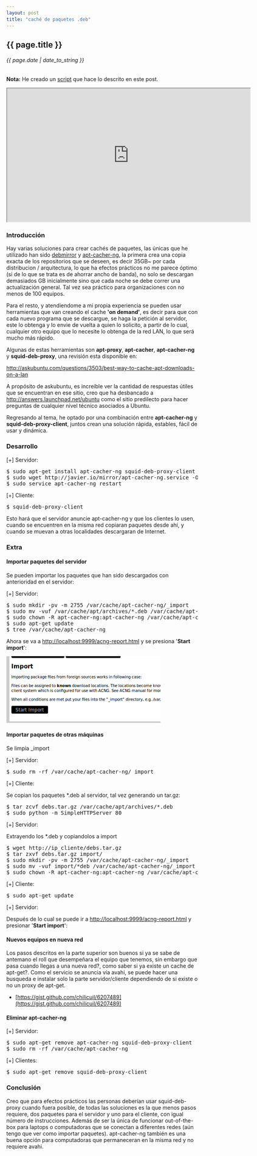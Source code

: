 ```yaml
---
layout: post
title: "caché de paquetes .deb"
---
```


## {{ page.title }}
###### {{ page.date | date_to_string }}

**Nota:** He creado un [script](https://raw.github.com/chilicuil/learn/master/sh/is/apt-proxy) que hace lo descrito en este post.

<iframe src="http://showterm.io/cfdfdda6da61dad9d9d5e" width="640" height="350" style="display:block; margin: 0 auto;">&nbsp;</iframe> 

### Introducción

Hay varias soluciones para crear cachés de paquetes, las únicas que he utilizado han sido [debmirror](http://packages.qa.debian.org/d/debmirror.html) y [apt-cacher-ng](http://www.unix-ag.uni-kl.de/%7Ebloch/acng/), la primera crea una copia exacta de los repositorios que se deseen, es decir 35GB~ por cada distribucion / arquitectura, lo que ha efectos prácticos no me parece óptimo (si de lo que se trata es de ahorrar ancho de banda), no solo se descargan demasiados GB inicialmente sino que cada noche se debe correr una actualización general. Tal vez sea práctico para organizaciones con no menos de 100 equipos.

Para el resto, y atendiendome a mi propia experiencia se pueden usar herramientas que van creando el cache **'on demand'**, es decir para que con cada nuevo programa que se descargue, se haga la petición al servidor, este lo obtenga y lo envie de vuelta a quien lo solicito, a partir de lo cual, cualquier otro equipo que lo necesite lo obtenga de la red LAN, lo que será mucho más rápido.

Algunas de estas herramientas son **apt-proxy**, **apt-cacher**, **apt-cacher-ng** y **squid-deb-proxy**, una revisión esta disponible en:

<http://askubuntu.com/questions/3503/best-way-to-cache-apt-downloads-on-a-lan>

A propósito de askubuntu, es increible ver la cantidad de respuestas útiles que se encuentran en ese sitio, creo que ha desbancado a <http://answers.launchpad.net/ubuntu> como el sitio predilecto para hacer preguntas de cualquier nivel técnico asociados a Ubuntu.

Regresando al tema, he optado por una combinación entre **apt-cacher-ng** y **squid-deb-proxy-client**, juntos crean una solución rápida, estables, fácil de usar y dinámica.

### Desarrollo

&#91;+&#93; Servidor:

<pre class="sh_sh">
$ sudo apt-get install apt-cacher-ng squid-deb-proxy-client
$ sudo wget http://javier.io/mirror/apt-cacher-ng.service -O /etc/avahi/services/apt-cacher-ng.service
$ sudo service apt-cacher-ng restart
</pre>

&#91;+&#93; Cliente:

<pre class="sh_sh">
$ squid-deb-proxy-client
</pre>

Esto hará que el servidor anuncie apt-cacher-ng y que los clientes lo usen, cuando se encuentren en la misma red copiaran paquetes desde ahí, y cuando se muevan a otras localidades descargaran de Internet.

### Extra

#### Importar paquetes del servidor

Se pueden importar los paquetes que han sido descargados con anterioridad en el servidor:

&#91;+&#93; Servidor:

<pre class="sh_sh">
$ sudo mkdir -pv -m 2755 /var/cache/apt-cacher-ng/_import
$ sudo mv -vuf /var/cache/apt/archives/*.deb /var/cache/apt-cacher-ng/_import/
$ sudo chown -R apt-cacher-ng:apt-cacher-ng /var/cache/apt-cacher-ng/_import
$ sudo apt-get update
$ tree /var/cache/apt-cacher-ng
</pre>

Ahora se va a <http://localhost:9999/acng-report.html> y se presiona '**Start import**':

**[![](/assets/img/57.png)](/assets/img/57.png)**

#### Importar paquetes de otras máquinas

Se limpia \_import

&#91;+&#93; Servidor:

<pre class="sh_sh">
$ sudo rm -rf /var/cache/apt-cacher-ng/_import
</pre>

&#91;+&#93; Cliente:

Se copian los paquetes \*.deb al servidor, tal vez generando un tar.gz:

<pre class="sh_sh">
$ tar zcvf debs.tar.gz /var/cache/apt/archives/*.deb
$ sudo python -m SimpleHTTPServer 80
</pre>

&#91;+&#93; Servidor:

Extrayendo los \*.deb y copiandolos a import

<pre class="sh_sh">
$ wget http://ip_cliente/debs.tar.gz
$ tar zxvf debs.tar.gz import/
$ sudo mkdir -pv -m 2755 /var/cache/apt-cacher-ng/_import
$ sudo mv -vuf import/*deb /var/cache/apt-cacher-ng/_import
$ sudo chown -R apt-cacher-ng:apt-cacher-ng /var/cache/apt-cacher-ng/_import
</pre>

&#91;+&#93; Cliente:

<pre class="sh_sh">
$ sudo apt-get update
</pre>

&#91;+&#93; Servidor:

Después de lo cual se puede ir a <http://localhost:9999/acng-report.html> y presionar '**Start import**':

#### Nuevos equipos en nueva red

Los pasos descritos en la parte superior son buenos si ya se sabe de antemano el roll que desempeñara el equipo que tenemos, sin embargo que pasa cuando llegas a una nueva red?, como saber si ya existe un cache de apt-get?. Como el servicio se anuncia vía avahi, se puede hacer una busqueda e instalar solo la parte servidor/cliente dependiendo de si existe o no un proxy de apt-get.

- [https://gist.github.com/chilicuil/6207489](https://gist.github.com/chilicuil/6207489)

#### Eliminar apt-cacher-ng

&#91;+&#93; Servidor:

<pre class="sh_sh">
$ sudo apt-get remove apt-cacher-ng squid-deb-proxy-client
$ sudo rm -rf /var/cache/apt-cacher-ng
</pre>

&#91;+&#93; Clientes:

<pre class="sh_sh">
$ sudo apt-get remove squid-deb-proxy-client
</pre>

### Conclusión

Creo que para efectos prácticos las personas deberían usar squid-deb-proxy cuando fuera posible, de todas las soluciones es la que menos pasos requiere, dos paquetes para el servidor y uno para el cliente, con igual número de instrucciones. Además de ser la única de funcionar out-of-the-box para laptops o computadoras que se conectan a diferentes redes (aún tengo que ver como importar paquetes). apt-cacher-ng también es una buena opción para computadoras que permaneceran en la misma red y no requiere avahi.
